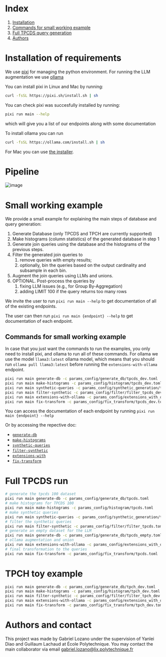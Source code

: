 # Index
1. [Installation](#installation-of-requirements)
1. [Commands for small working example](#pipeline)
1. [Full TPCDS query generation](#full-tpcds-run)
1. [Authors](#authors-and-contact)


# Installation of requirements

We use [pixi](https://pixi.sh/latest/) for managing the python environment.
For running the LLM augmentation we use [ollama](https://ollama.com/)

You can install pixi in Linux and Mac by running:

```bash
curl -fsSL https://pixi.sh/install.sh | sh
```

You can check pixi was succesfully installed by running:

```bash
pixi run main --help
```

which will give you a list of our endpoints along with some documentation


To install ollama you can run 

```bash
curl -fsSL https://ollama.com/install.sh | sh
```

For Mac you can use [the installer](https://ollama.com/download/mac).

# Pipeline
![image](https://matematikoi.github.io/org/images/pipeline_query_generation.png)


# Small working example

We provide a small example for explaining the main steps of database and 
query generation: 
1. Generate Database (only TPCDS and TPCH are currently supported)
1. Make histograms (column statistics) of the generated database in step 1
1. Generate join queries using the database and the histograms of the previous steps.
1. Filter the generated join queries to  
	1. remove queries with empty results;
	1. optionally, bin the queries based on the output cardinality and subsample in each bin.  
1. Augment the join queries using LLMs and unions.
1. OPTIONAL. Post-process the queries by 
	1. fixing LLM issues (e.g., for Group By-Aggregation)
	1. adding LIMIT 100 if the query returns too many rows 

We invite the user to run `pixi run main --help` to get documentation of 
all of the existing endpoints. 

The user can then run `pixi run main {endpoint} --help` to get documentation 
of each endpoint.

## Commands for small working example
In case that you just want the commands to run the examples, you only need to 
install pixi, and ollama to run all of these commands. For ollama we use the 
model `llama3:latest` ollama model, which means that you should run
`ollama pull llama3:latest` before running the `extensions-with-ollama` endpoint.


```bash
pixi run main generate-db -c params_config/generate_db/tpcds_dev.toml
pixi run main make-histograms -c params_config/histogram/tpcds_dev.toml
pixi run main synthetic-queries -c params_config/synthetic_generation/tpcds_dev.toml
pixi run main filter-synthetic -c params_config/filter/filter_tpcds_dev.toml
pixi run main extensions-with-ollama -c params_config/extensions_with_ollama/tpcds_dev.toml
pixi run main fix-transform -c params_config/fix_transform/tpcds_dev.toml
```

You can access the documentation of each endpoint by running
`pixi run main {endpoint} --help`

Or by accessing the repective doc:

- [`generate-db`](./docs/endpoints/generate_db.md)
- [`make-histograms`](./docs/endpoints/histogram.md)
- [`synthetic-queries`](./docs/endpoints/synthetic_generation.md)
- [`filter-synthetic`](./docs/endpoints/filter.md)
- [`extensions-with`](./docs/endpoints/extensions_with_ollama.md)
- [`fix-transform`](./docs/endpoints/fix_transform.md)

# Full TPCDS run

```bash
# generate the tpcds 100 dataset
pixi run main generate-db -c params_config/generate_db/tpcds.toml
# make histograms for TPCDS 100
pixi run main make-histograms -c params_config/histogram/tpcds.toml
# make synthetic queries
pixi run main synthetic-queries -c params_config/synthetic_generation/tpcds.toml
# filter the synthetic queries
pixi run main filter-synthetic -c params_config/filter/filter_tpcds.toml
# generate an empty dataset for the LLM
pixi run main generate-db -c params_config/generate_db/tpcds_empty.toml
# ollama augmentation and union
pixi run main extensions-with-ollama -c params_config/extensions_with_ollama/tpcds_llama4.toml
# final transformation to the queries
pixi run main fix-transform -c params_config/fix_transform/tpcds.toml
```
# TPCH toy example

```bash
pixi run main generate-db -c params_config/generate_db/tpch_dev.toml
pixi run main make-histograms -c params_config/histogram/tpch_dev.toml
pixi run main filter-synthetic -c params_config/filter/filter_tpch_dev.toml
pixi run main extensions-with-ollama -c params_config/extensions_with_ollama/tpch_dev.toml
pixi run main fix-transform -c params_config/fix_transform/tpch_dev.toml
```


# Authors and contact
This project was made by Gabriel Lozano under the supervision of Yanlei Diao
and Guillaum Lachaud at École Polytechnique.
You may contact the main collaborator via email 
[gabriel.lozano@lix.polytechnique.fr](mailto:gabriel.lozano@lix.polytechnique.fr)

